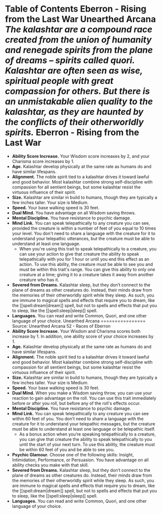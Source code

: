 Table of Contents
Eberron - Rising from the Last War
Unearthed Arcana
***The kalashtar are a compound race created from the union of humanity and renegade spirits from the plane of dreams – spirits called quori. Kalashtar are often seen as wise, spiritual people with great compassion for others. But there is an unmistakable alien quality to the kalashtar, as they are haunted by the conflicts of their otherworldly spirits.***
Eberron - Rising from the Last War
==================================
* **Ability Score Increase.** Your Wisdom score increases by 2, and your Charisma score increases by 1.
* **Age.** Kalashtar develop physically at the same rate as humans do and have similar lifespans.
* **Alignment.** The noble spirit tied to a kalashtar drives it toward lawful and good behavior. Most kalashtar combine strong self-discipline with compassion for all sentient beings, but some kalashtar resist the virtuous influence of their spirit.
* **Size.** Kalashtar are similar in build to humans, though they are typically a few inches taller. Your size is Medium.
* **Speed.** Your base walking speed is 30 feet.
* **Dual Mind.** You have advantage on all Wisdom saving throws.
* **Mental Discipline.** You have resistance to psychic damage.
* **Mind Link.** You can speak telepathically to any creature you can see, provided the creature is within a number of feet of you equal to 10 times your level. You don't need to share a language with the creature for it to understand your telepathic utterances, but the creature must be able to understand at least one language.
	+ When you're using this trait to speak telepathically to a creature, you can use your action to give that creature the ability to speak telepathically with you for 1 hour or until you end this effect as an action. To use this ability, the creature must be able to see you and must be within this trait's range. You can give this ability to only one creature at a time; giving it to a creature takes it away from another creature who has it.
* **Severed from Dreams.** Kalashtar sleep, but they don’t connect to the plane of dreams as other creatures do. Instead, their minds draw from the memories of their otherworldly spirit while they sleep. As such, you are immune to magical spells and effects that require you to dream, like the [[spell:dream|dream]] spell, but not to spells and effects that put you to sleep, like the [[spell:sleep|sleep]] spell.
* **Languages.** You can read and write Common, Quori, and one other language of your choice.
Unearthed Arcana
================
Source: Unearthed Arcana 52 - Races of Eberron
* **Ability Score Increase.** Your Wisdom and Charisma scores both increase by 1. In addition, one ability score of your choice increases by 1.
* **Age.** Kalashtar develop physically at the same rate as humans do and have similar lifespans.
* **Alignment.** The noble spirit tied to a kalashtar drives it toward lawful and good behavior. Most kalashtar combine strong self-discipline with compassion for all sentient beings, but some kalashtar resist the virtuous influence of their spirit.
* **Size.** Kalashtar are similar in build to humans, though they are typically a few inches taller. Your size is Medium.
* **Speed.** Your base walking speed is 30 feet.
* **Dual Mind.** When you make a Wisdom saving throw, you can use your reaction to gain advantage on the roll. You can use this trait immediately before or after you roll, but before any of the roll's effects occur.
* **Mental Discipline.** You have resistance to psychic damage.
* **Mind Link.** You can speak telepathically to any creature you can see within 60 feet of you. You don’t need to share a language with the creature for it to understand your telepathic messages, but the creature must be able to understand at least one language or be telepathic itself.
	+ As a bonus action when you’re speaking telepathically to a creature, you can give that creature the ability to speak telepathically to you until the start of your next turn. To use this ability, the creature must be within 60 feet of you and be able to see you.
* **Psychic Glamour.** Choose one of the following skills: Insight, Intimidation, Performance, or Persuasion. You have advantage on all ability checks you make with that skill.
* **Severed from Dreams.** Kalashtar sleep, but they don’t connect to the plane of dreams as other creatures do. Instead, their minds draw from the memories of their otherworldly spirit while they sleep. As such, you are immune to magical spells and effects that require you to dream, like the [[spell:dream|dream]] spell, but not to spells and effects that put you to sleep, like the [[spell:sleep|sleep]] spell.
* **Languages.** You can read and write Common, Quori, and one other language of your choice.